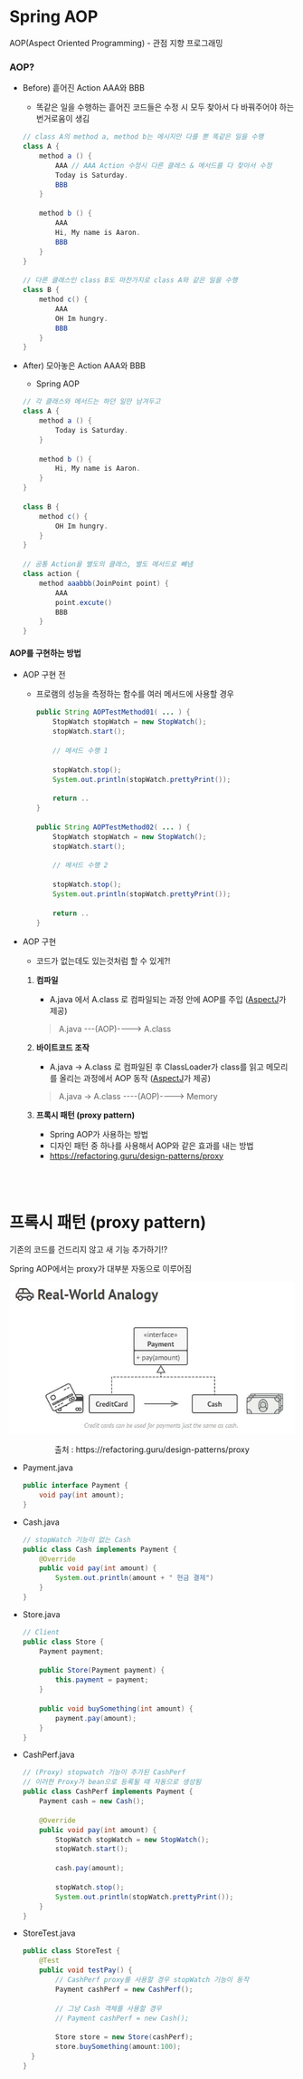 # Spring AOP

AOP(Aspect Oriented Programming) - 관점 지향 프로그래밍

### AOP?

- Before) 흩어진 Action AAA와 BBB

  - 똑같은 일을 수행하는 흩어진 코드들은 수정 시 모두 찾아서 다 바꿔주어야 하는 번거로움이 생김

  ```java
  // class A의 method a, method b는 메시지만 다를 뿐 똑같은 일을 수행
  class A {
      method a () {
          AAA // AAA Action 수정시 다른 클레스 & 메서드를 다 찾아서 수정
          Today is Saturday.
          BBB
      }
       
      method b () {
          AAA
          Hi, My name is Aaron.
          BBB
      }
  }
  
  // 다른 클래스인 class B도 마찬가지로 class A와 같은 일을 수행
  class B {
      method c() {
          AAA
          OH Im hungry.
          BBB
      }
  }
  ```

- After) 모아놓은 Action AAA와 BBB

  - Spring AOP

  ```java
  // 각 클래스와 메서드는 하던 일만 남겨두고
  class A {
      method a () {
          Today is Saturday.
      }
      
      method b () {
          Hi, My name is Aaron.
      }
  }
  
  class B {
      method c() {
          OH Im hungry.
      }
  }
  
  // 공통 Action을 별도의 클래스, 별도 메서드로 뺴냄
  class action {
      method aaabbb(JoinPoint point) {
          AAA
          point.excute()
          BBB
      }
  }
  ```

#### AOP를 구현하는 방법

- AOP 구현 전

  - 프로램의 성능을 측정하는 함수를 여러 메서드에 사용할 경우

    ```java
    public String AOPTestMethod01( ... ) {
        StopWatch stopWatch = new StopWatch();
    	stopWatch.start();
    
    	// 메서드 수행 1
            
        stopWatch.stop();
    	System.out.println(stopWatch.prettyPrint());
    
     	return ..
    }
    
    public String AOPTestMethod02( ... ) {
        StopWatch stopWatch = new StopWatch();
    	stopWatch.start();
    
    	// 메서드 수행 2
            
        stopWatch.stop();
    	System.out.println(stopWatch.prettyPrint());
    
     	return ..
    }
    ```

- AOP 구현

  - 코드가 없는데도 있는것처럼 할 수 있게?!

  1. **컴파일** 

     - A.java 에서 A.class 로 컴파일되는 과정 안에 AOP를 주입 ([AspectJ](https://www.eclipse.org/aspectj/)가 제공)

     > A.java ---(AOP)----> A.class

  2. **바이트코드 조작**

     - A.java -> A.class 로 컴파일된 후 ClassLoader가 class를 읽고 메모리를 올리는 과정에서 AOP 동작 ([AspectJ](https://www.eclipse.org/aspectj/)가 제공)

     > A.java -> A.class ----(AOP)----> Memory

  3. **프록시 패턴 (proxy pattern)** 

     - Spring AOP가 사용하는 방법 
     - 디자인 패턴 중 하나를 사용해서 AOP와 같은 효과를 내는 방법
     - https://refactoring.guru/design-patterns/proxy

<br>

<br>

# 프록시 패턴 (proxy pattern)

기존의 코드를 건드리지 않고 새 기능 추가하기!?

Spring AOP에서는 proxy가 대부분 자동으로 이루어짐

<p align="center">
    <img src="../img/proxy.JPG">
	<p align="center"> 출처 : https://refactoring.guru/design-patterns/proxy </p>
</p>

- Payment.java

  ```java
  public interface Payment {
      void pay(int amount);
  }
  ```

- Cash.java

  ```java
  // stopWatch 기능이 없는 Cash
  public class Cash implements Payment {
      @Override
      public void pay(int amount) {
          System.out.println(amount + " 현금 결제")
      }
  }
  ```
  
- Store.java

  ```java
  // Client
  public class Store {
      Payment payment;
      
      public Store(Payment payment) {
          this.payment = payment;
      }
      
      public void buySomething(int amount) {
          payment.pay(amount);
      }
  }
  ```
- CashPerf.java

  ```java
  // (Proxy) stopwatch 기능이 추가된 CashPerf
  // 이러한 Proxy가 bean으로 등록될 때 자동으로 생성됨
  public class CashPerf implements Payment {
      Payment cash = new Cash();
      
      @Override
      public void pay(int amount) {
          StopWatch stopWatch = new StopWatch();
          stopWatch.start();
          
          cash.pay(amount);
          
          stopWatch.stop();
          System.out.println(stopWatch.prettyPrint());
      }
  }
  ```
  
- StoreTest.java

  ```java
  public class StoreTest {
      @Test
      public void testPay() {
          // CashPerf proxy를 사용할 경우 stopWatch 기능이 동작
          Payment cashPerf = new CashPerf();  
          
          // 그냥 Cash 객체를 사용할 경우 
          // Payment cashPerf = new Cash(); 
          
          Store store = new Store(cashPerf);
          store.buySomething(amount:100);
    }
  }
  ```
  



